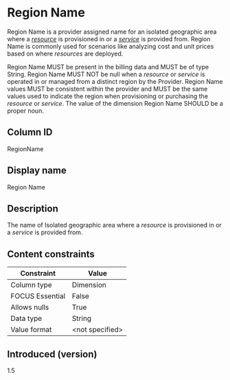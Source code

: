 # Region Name

Region Name is a provider assigned name for an isolated geographic area where a [*resource*](#glossary:resource) is provisioned in or a [*service*](#glossary:service) is provided from. Region Name is commonly used for scenarios like analyzing cost and unit prices based on where *resources* are deployed. 

Region Name MUST be present in the billing data and MUST be of type String. Region Name MUST NOT be null when a *resource* or *service* is operated in or managed from a distinct region by the Provider. Region Name values MUST be consistent within the provider and MUST be the same values used to indicate the region when provisioning or purchasing the *resource* or *service*. The value of the dimension Region Name SHOULD be a proper noun.

## Column ID

RegionName

## Display name

Region Name

## Description

The name of Isolated geographic area where a *resource* is provisioned in or a *service* is provided from.

## Content constraints

| Constraint      | Value           |
|-----------------|-----------------|
| Column type     | Dimension       |
| FOCUS Essential | False            |
| Allows nulls    | True            |
| Data type       | String          |
| Value format    | \<not specified> |

## Introduced (version)

1.5
